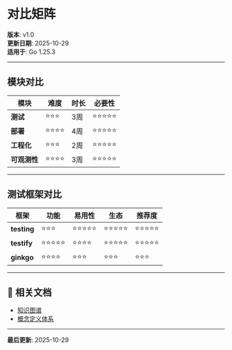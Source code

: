 ﻿# 对比矩阵

**版本**: v1.0  
**更新日期**: 2025-10-29  
**适用于**: Go 1.25.3

---

## 模块对比

| 模块 | 难度 | 时长 | 必要性 |
|------|------|------|-------|
| **测试** | ⭐⭐⭐ | 3周 | ⭐⭐⭐⭐⭐ |
| **部署** | ⭐⭐⭐⭐ | 4周 | ⭐⭐⭐⭐⭐ |
| **工程化** | ⭐⭐⭐ | 2周 | ⭐⭐⭐⭐⭐ |
| **可观测性** | ⭐⭐⭐⭐ | 3周 | ⭐⭐⭐⭐⭐ |

---

## 测试框架对比

| 框架 | 功能 | 易用性 | 生态 | 推荐度 |
|------|------|-------|------|-------|
| **testing** | ⭐⭐⭐ | ⭐⭐⭐⭐⭐ | ⭐⭐⭐⭐⭐ | ⭐⭐⭐⭐⭐ |
| **testify** | ⭐⭐⭐⭐⭐ | ⭐⭐⭐⭐ | ⭐⭐⭐⭐⭐ | ⭐⭐⭐⭐⭐ |
| **ginkgo** | ⭐⭐⭐⭐ | ⭐⭐⭐ | ⭐⭐⭐ | ⭐⭐⭐ |

---

## 🔗 相关文档

- [知识图谱](./00-知识图谱.md)
- [概念定义体系](./00-概念定义体系.md)

---

**最后更新**: 2025-10-29
